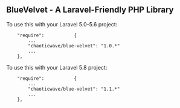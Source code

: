 ## BlueVelvet - A Laravel-Friendly PHP Library
To use this with your Laravel 5.0-5.6 project:

```
	"require":           {
		...
		"chaoticwave/blue-velvet": "1.0.*"
		...
	},
```

To use this with your Laravel 5.8 project:

```
	"require":           {
		...
		"chaoticwave/blue-velvet": "1.1.*"
		...
	},
```
